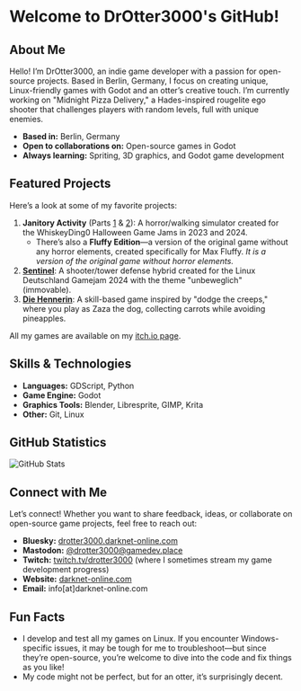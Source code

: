 # Welcome to DrOtter3000's GitHub!

## About Me

Hello! I’m DrOtter3000, an indie game developer with a passion for open-source projects. Based in Berlin, Germany, I focus on creating unique, Linux-friendly games with Godot and an otter’s creative touch. I’m currently working on "Midnight Pizza Delivery," a Hades-inspired rougelite ego shooter that challenges players with random levels, full with unique enemies.

- **Based in:** Berlin, Germany
- **Open to collaborations on:** Open-source games in Godot
- **Always learning:** Spriting, 3D graphics, and Godot game development

## Featured Projects

Here’s a look at some of my favorite projects:

1. **Janitory Activity** (Parts [1](https://github.com/DrOtter3000/janitory-activity) & [2](https://github.com/DrOtter3000/janitory-activity-2)): A horror/walking simulator created for the WhiskeyDing0 Halloween Game Jams in 2023 and 2024.
   - There’s also a **Fluffy Edition**—a version of the original game without any horror elements, created specifically for Max Fluffy. *It is a version of the original game without horror elements.*
2. **[Sentinel](https://github.com/DrOtter3000/sentinel)**: A shooter/tower defense hybrid created for the Linux Deutschland Gamejam 2024 with the theme "unbeweglich" (immovable).
3. **[Die Hennerin](https://github.com/DrOtter3000/diehennerin)**: A skill-based game inspired by "dodge the creeps," where you play as Zaza the dog, collecting carrots while avoiding pineapples.

All my games are available on my [itch.io page](https://drotter3000.itch.io/).

## Skills & Technologies

- **Languages:** GDScript, Python
- **Game Engine:** Godot
- **Graphics Tools:** Blender, Libresprite, GIMP, Krita
- **Other:** Git, Linux

## GitHub Statistics

![GitHub Stats](https://github-readme-stats.vercel.app/api?username=DrOtter3000&show_icons=true&theme=radical)

## Connect with Me

Let’s connect! Whether you want to share feedback, ideas, or collaborate on open-source game projects, feel free to reach out:

- **Bluesky:** [drotter3000.darknet-online.com](https://bsky.app/profile/drotter3000.darknet-online.com)
- **Mastodon:** [@drotter3000@gamedev.place](https://mastodon.gamedev.place/@drotter3000)
- **Twitch:** [twitch.tv/drotter3000](https://www.twitch.tv/drotter3000) (where I sometimes stream my game development progress)
- **Website:** [darknet-online.com](https://darknet-online.com)
- **Email:** info[at]darknet-online.com

## Fun Facts

- I develop and test all my games on Linux. If you encounter Windows-specific issues, it may be tough for me to troubleshoot—but since they’re open-source, you’re welcome to dive into the code and fix things as you like!
- My code might not be perfect, but for an otter, it’s surprisingly decent.

